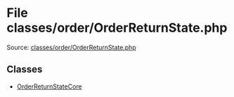 File classes/order/OrderReturnState.php
=========

Source: [classes/order/OrderReturnState.php](https://github.com/PrestaShop/PrestaShop/blob/1.6.0.9/classes/order/OrderReturnState.php)


Classes
-------

* [OrderReturnStateCore](class.OrderReturnStateCore.md)

